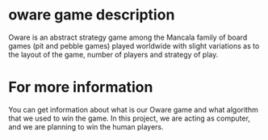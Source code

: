 # oware game description
Oware is an abstract strategy game among the Mancala family of board games (pit and pebble games) played worldwide with slight variations as to the layout of the game, number of players and strategy of play.

# For more information
You can get information about what is our Oware game and what algorithm that we used to win the game. In this project, we are acting as computer, and we are planning to win the human players.

